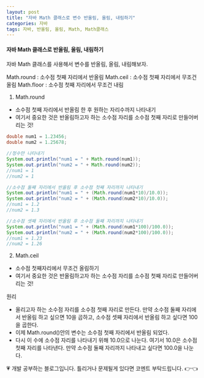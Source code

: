 ```yaml
---
layout: post
title: "자바 Math 클래스로 변수 반올림, 올림, 내림하기"
categories: 자바
tags: 자바, 반올림, 올림, Math, Math클래스
---
```


#### 자바 Math 클래스로 반올림, 올림, 내림하기
자바 Math 클래스를 사용해서 변수를 반올림, 올림, 내림해보자.

Math.round : 소수점 첫째 자리에서 반올림
Math.ceil : 소수점 첫째 자리에서 무조건 올림
Math.floor : 소수점 첫째 자리에서 무조건 내림

1. Math.round
- 소수점 첫째 자리에서 반올림 한 후 원하는 자리수까지 나타내기
- 여기서 중요한 것은 반올림하고자 하는 소수점 자리를 소수점 첫째 자리로 만들어버리는 것!

```JAVA
double num1 = 1.23456;
double num2 = 1.25678;

//정수만 나타내기
System.out.println("num1 = " + Math.round(num1));
System.out.println("num2 = " + Math.round(num2));
//num1 = 1
//num2 = 1

//소수점 둘째 자리에서 반올림 후 소수점 첫째 자리까지 나타내기
System.out.println("num1 = " + (Math.round(num1*10)/10.0));
System.out.println("num2 = " + (Math.round(num2*10)/10.0));
//num1 = 1.2
//num2 = 1.3

//소수점 셋째 자리에서 반올림 후 소수점 둘째 자리까지 나타내기
System.out.println("num1 = " + (Math.round(num1*100)/100.0));
System.out.println("num2 = " + (Math.round(num2*100)/100.0));
//num1 = 1.23
//num2 = 1.26

```

2. Math.ceil
- 소수점 첫째자리에서 무조건 올림하기
- 여기서 중요한 것은 반올림하고자 하는 소수점 자리를 소수점 첫째 자리로 만들어버리는 것!

원리
- 올리고자 하는 소수점 자리를 소수점 첫째 자리로 만든다. 만약 소수점 둘째 자리에서 반올림 하고 싶으면 10을 곱하고, 소수점 셋째 자리에서 반올림 하고 싶다면 100을 곱한다.
- 이제 Math.round()안의 변수는 소수점 첫째 자리에서 반올림 되었다.
- 다시 이 수에 소수점 자리를 나타내기 위해 10.0으로 나눈다. 여기서 10.0은 소수점 첫째 자리를 나타낸다. 만약 소수점 둘째 자리까지 나타내고 싶다면 100.0을 나눈다.

<div class="myc1" id="c1"><span>💗 개발 공부하는 블로그입니다. 틀리거나 문제될게 있다면 코멘트 부탁드립니다. 👉👈</span></div>
